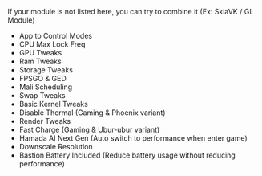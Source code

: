 If your module is not listed here, you can try to combine it (Ex: SkiaVK / GL Module)

- App to Control Modes
- CPU Max Lock Freq
- GPU Tweaks
- Ram Tweaks
- Storage Tweaks 
- FPSGO & GED
- Mali Scheduling
- Swap Tweaks
- Basic Kernel Tweaks
- Disable Thermal (Gaming & Phoenix variant)
- Render Tweaks
- Fast Charge (Gaming & Ubur-ubur variant)
- Hamada AI Next Gen (Auto switch to performance when enter game)
- Downscale Resolution
- Bastion Battery Included (Reduce battery usage without reducing performance)